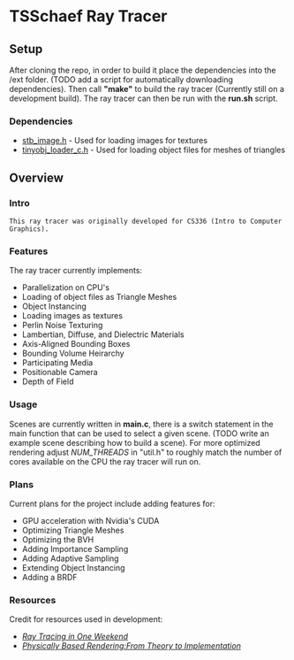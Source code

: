 TSSchaef Ray Tracer
===================

Setup
------
After cloning the repo, in order to build it place the dependencies into the /ext folder. (TODO add a script for automatically downloading dependencies). Then call **"make"** to build the ray tracer (Currently still on a development build). The ray tracer can then be run with the **run.sh** script.

### Dependencies
* [stb_image.h](https://github.com/nothings/stb/blob/master/stb_image.h "stb_image.h") - Used for loading images for textures
* [tinyobj_loader_c.h](https://github.com/syoyo/tinyobjloader-c/blob/master/tinyobj_loader_c.h "tinyobj_loader_c.h") - Used for loading object files for meshes of triangles



Overview
--------
### Intro
    This ray tracer was originally developed for CS336 (Intro to Computer Graphics).

### Features 
The ray tracer currently implements:
* Parallelization on CPU's
* Loading of object files as Triangle Meshes
* Object Instancing
* Loading images as textures
* Perlin Noise Texturing
* Lambertian, Diffuse, and Dielectric Materials
* Axis-Aligned Bounding Boxes
* Bounding Volume Heirarchy
* Participating Media
* Positionable Camera
* Depth of Field

### Usage 
Scenes are currently written in **main.c**, there is a switch statement in the main function that can be used to select a given scene. (TODO write an example scene describing how to build a scene). For more optimized rendering adjust *NUM_THREADS* in "util.h" to roughly match the number of cores available on the CPU the ray tracer will run on.

### Plans 
Current plans for the project include adding features for:
* GPU acceleration with Nvidia's CUDA
* Optimizing Triangle Meshes
* Optimizing the BVH
* Adding Importance Sampling
* Adding Adaptive Sampling
* Extending Object Instancing
* Adding a BRDF

### Resources 
Credit for resources used in development:
* [_Ray Tracing in One Weekend_](https://raytracing.github.io/)
* [_Physically Based Rendering:From Theory to Implementation_](https://pbr-book.org/)

